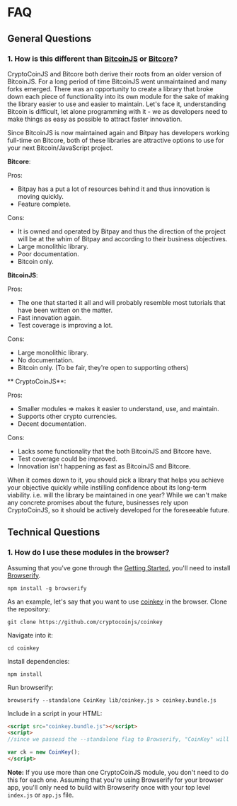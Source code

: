 FAQ
===

General Questions
-----------------

### 1. How is this different than [BitcoinJS][bitcoinjs] or [Bitcore][bitcore]?

CryptoCoinJS and Bitcore both derive their roots from an older version of BitcoinJS. For a long period of time BitcoinJS went unmaintained and many forks emerged. There was an opportunity to create a library that broke down each piece of functionality into its own module for the sake of making the library easier to use and easier to maintain. Let's face it, understanding Bitcoin is difficult, let alone programming with it - we as developers need to make things as easy as possible to attract faster innovation.

Since BitcoinJS is now maintained again and Bitpay has developers working full-time on Bitcore, both of these libraries are attractive options to use for your next Bitcoin/JavaScript project.

**Bitcore**: 

Pros:

- Bitpay has a put a lot of resources behind it and thus innovation is moving quickly.
- Feature complete.

Cons:

- It is owned and operated by Bitpay and thus the direction of the project will be at the whim of Bitpay and according to their business objectives.
- Large monolithic library.
- Poor documentation.
- Bitcoin only.


**BitcoinJS**:

Pros: 

- The one that started it all and will probably resemble most tutorials that have been written on the matter.
- Fast innovation again.
- Test coverage is improving a lot.

Cons:

- Large monolithic library.
- No documentation.
- Bitcoin only. (To be fair, they're open to supporting others)


** CryptoCoinJS**:

Pros:

- Smaller modules => makes it easier to understand, use, and maintain.
- Supports other crypto currencies.
- Decent documentation.

Cons:

- Lacks some functionality that the both BitcoinJS and Bitcore have.
- Test coverage could be improved.
- Innovation isn't happening as fast as BitcoinJS and Bitcore.

When it comes down to it, you should pick a library that helps you achieve your objective quickly while instilling confidence about its long-term viability. i.e. will the library be maintained in one year? While we can't make any concrete promises about the future, businesses rely upon CryptoCoinJS, so it should be actively developed for the foreseeable future.



Technical Questions
-------------------

### 1. How do I use these modules in the browser?

Assuming that you've gone through the [Getting Started](guide/getting-started), you'll need to install [Browserify](https://github.com/substack/node-browserify).

    npm install -g browserify

As an example, let's say that you want to use [coinkey](modules/coinkey) in the browser. Clone the repository:

    git clone https://github.com/cryptocoinjs/coinkey

Navigate into it:

    cd coinkey

Install dependencies:

    npm install

Run browserify:

    browserify --standalone CoinKey lib/coinkey.js > coinkey.bundle.js

Include in a script in your HTML:

```html
<script src="coinkey.bundle.js"></script>
<script>
//since we passesd the --standalone flag to Browserify, "CoinKey" will be global i.e. attached to `window`

var ck = new CoinKey();
</script>
```

**Note:** If you use more than one CryptoCoinJS module, you don't need to do this for each one. Assuming that you're using Browserify for your browser app, you'll only need to build with Browserify once with your top level `index.js` or `app.js` file.




[bitcoinjs]: https://github.com/bitcoinjs
[bitcore]: http://bitcore.io